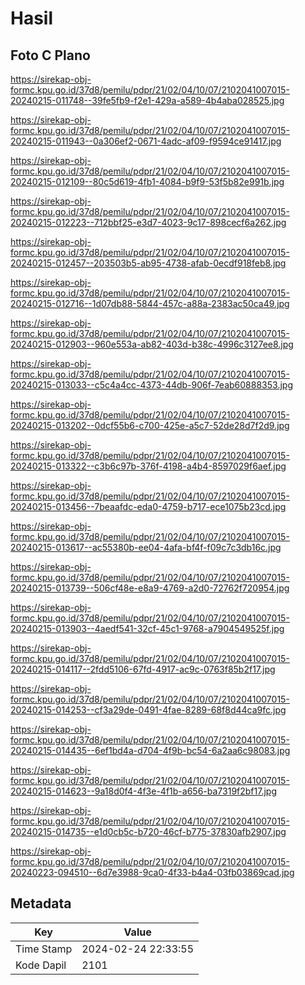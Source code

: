 # Hasil

## Foto C Plano

https://sirekap-obj-formc.kpu.go.id/37d8/pemilu/pdpr/21/02/04/10/07/2102041007015-20240215-011748--39fe5fb9-f2e1-429a-a589-4b4aba028525.jpg

https://sirekap-obj-formc.kpu.go.id/37d8/pemilu/pdpr/21/02/04/10/07/2102041007015-20240215-011943--0a306ef2-0671-4adc-af09-f9594ce91417.jpg

https://sirekap-obj-formc.kpu.go.id/37d8/pemilu/pdpr/21/02/04/10/07/2102041007015-20240215-012109--80c5d619-4fb1-4084-b9f9-53f5b82e991b.jpg

https://sirekap-obj-formc.kpu.go.id/37d8/pemilu/pdpr/21/02/04/10/07/2102041007015-20240215-012223--712bbf25-e3d7-4023-9c17-898cecf6a262.jpg

https://sirekap-obj-formc.kpu.go.id/37d8/pemilu/pdpr/21/02/04/10/07/2102041007015-20240215-012457--203503b5-ab95-4738-afab-0ecdf918feb8.jpg

https://sirekap-obj-formc.kpu.go.id/37d8/pemilu/pdpr/21/02/04/10/07/2102041007015-20240215-012716--1d07db88-5844-457c-a88a-2383ac50ca49.jpg

https://sirekap-obj-formc.kpu.go.id/37d8/pemilu/pdpr/21/02/04/10/07/2102041007015-20240215-012903--960e553a-ab82-403d-b38c-4996c3127ee8.jpg

https://sirekap-obj-formc.kpu.go.id/37d8/pemilu/pdpr/21/02/04/10/07/2102041007015-20240215-013033--c5c4a4cc-4373-44db-906f-7eab60888353.jpg

https://sirekap-obj-formc.kpu.go.id/37d8/pemilu/pdpr/21/02/04/10/07/2102041007015-20240215-013202--0dcf55b6-c700-425e-a5c7-52de28d7f2d9.jpg

https://sirekap-obj-formc.kpu.go.id/37d8/pemilu/pdpr/21/02/04/10/07/2102041007015-20240215-013322--c3b6c97b-376f-4198-a4b4-8597029f6aef.jpg

https://sirekap-obj-formc.kpu.go.id/37d8/pemilu/pdpr/21/02/04/10/07/2102041007015-20240215-013456--7beaafdc-eda0-4759-b717-ece1075b23cd.jpg

https://sirekap-obj-formc.kpu.go.id/37d8/pemilu/pdpr/21/02/04/10/07/2102041007015-20240215-013617--ac55380b-ee04-4afa-bf4f-f09c7c3db16c.jpg

https://sirekap-obj-formc.kpu.go.id/37d8/pemilu/pdpr/21/02/04/10/07/2102041007015-20240215-013739--506cf48e-e8a9-4769-a2d0-72762f720954.jpg

https://sirekap-obj-formc.kpu.go.id/37d8/pemilu/pdpr/21/02/04/10/07/2102041007015-20240215-013903--4aedf541-32cf-45c1-9768-a7904549525f.jpg

https://sirekap-obj-formc.kpu.go.id/37d8/pemilu/pdpr/21/02/04/10/07/2102041007015-20240215-014117--2fdd5106-67fd-4917-ac9c-0763f85b2f17.jpg

https://sirekap-obj-formc.kpu.go.id/37d8/pemilu/pdpr/21/02/04/10/07/2102041007015-20240215-014253--cf3a29de-0491-4fae-8289-68f8d44ca9fc.jpg

https://sirekap-obj-formc.kpu.go.id/37d8/pemilu/pdpr/21/02/04/10/07/2102041007015-20240215-014435--6ef1bd4a-d704-4f9b-bc54-6a2aa6c98083.jpg

https://sirekap-obj-formc.kpu.go.id/37d8/pemilu/pdpr/21/02/04/10/07/2102041007015-20240215-014623--9a18d0f4-4f3e-4f1b-a656-ba7319f2bf17.jpg

https://sirekap-obj-formc.kpu.go.id/37d8/pemilu/pdpr/21/02/04/10/07/2102041007015-20240215-014735--e1d0cb5c-b720-46cf-b775-37830afb2907.jpg

https://sirekap-obj-formc.kpu.go.id/37d8/pemilu/pdpr/21/02/04/10/07/2102041007015-20240223-094510--6d7e3988-9ca0-4f33-b4a4-03fb03869cad.jpg


## Metadata

| Key        | Value               |
| ---------- | ------------------- |
| Time Stamp | 2024-02-24 22:33:55 |
| Kode Dapil | 2101                |



